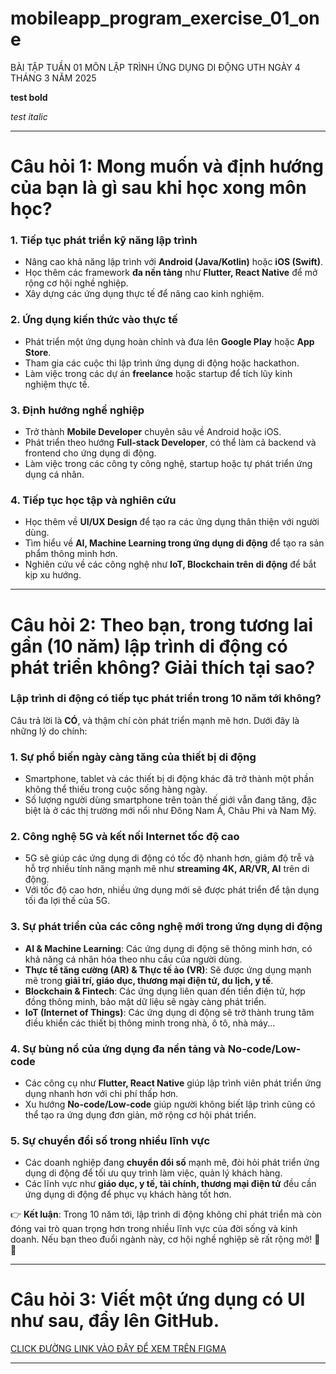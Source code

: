 # mobileapp_program_exercise_01_one
BÀI TẬP TUẦN 01 MÔN LẬP TRÌNH ỨNG DỤNG DI ĐỘNG UTH NGÀY 4 THÁNG 3 NĂM 2025

**test bold**

*test italic*

__________

# Câu hỏi 1: Mong muốn và định hướng của bạn là gì sau khi học xong môn học?

### 1. **Tiếp tục phát triển kỹ năng lập trình**  
- Nâng cao khả năng lập trình với **Android (Java/Kotlin)** hoặc **iOS (Swift)**.  
- Học thêm các framework **đa nền tảng** như **Flutter, React Native** để mở rộng cơ hội nghề nghiệp.  
- Xây dựng các ứng dụng thực tế để nâng cao kinh nghiệm.  

### 2. **Ứng dụng kiến thức vào thực tế**  
- Phát triển một ứng dụng hoàn chỉnh và đưa lên **Google Play** hoặc **App Store**.  
- Tham gia các cuộc thi lập trình ứng dụng di động hoặc hackathon.  
- Làm việc trong các dự án **freelance** hoặc startup để tích lũy kinh nghiệm thực tế.  

### 3. **Định hướng nghề nghiệp**  
- Trở thành **Mobile Developer** chuyên sâu về Android hoặc iOS.  
- Phát triển theo hướng **Full-stack Developer**, có thể làm cả backend và frontend cho ứng dụng di động.  
- Làm việc trong các công ty công nghệ, startup hoặc tự phát triển ứng dụng cá nhân.  

### 4. **Tiếp tục học tập và nghiên cứu**  
- Học thêm về **UI/UX Design** để tạo ra các ứng dụng thân thiện với người dùng.  
- Tìm hiểu về **AI, Machine Learning trong ứng dụng di động** để tạo ra sản phẩm thông minh hơn.  
- Nghiên cứu về các công nghệ như **IoT, Blockchain trên di động** để bắt kịp xu hướng.  

__________

# Câu hỏi 2: Theo bạn, trong tương lai gần (10 năm) lập trình di động có phát triển không? Giải thích tại sao?

### **Lập trình di động có tiếp tục phát triển trong 10 năm tới không?**  

Câu trả lời là **CÓ**, và thậm chí còn phát triển mạnh mẽ hơn. Dưới đây là những lý do chính:  

### **1. Sự phổ biến ngày càng tăng của thiết bị di động**  
- Smartphone, tablet và các thiết bị di động khác đã trở thành một phần không thể thiếu trong cuộc sống hàng ngày.  
- Số lượng người dùng smartphone trên toàn thế giới vẫn đang tăng, đặc biệt là ở các thị trường mới nổi như Đông Nam Á, Châu Phi và Nam Mỹ.  

### **2. Công nghệ 5G và kết nối Internet tốc độ cao**  
- 5G sẽ giúp các ứng dụng di động có tốc độ nhanh hơn, giảm độ trễ và hỗ trợ nhiều tính năng mạnh mẽ như **streaming 4K, AR/VR, AI** trên di động.  
- Với tốc độ cao hơn, nhiều ứng dụng mới sẽ được phát triển để tận dụng tối đa lợi thế của 5G.  

### **3. Sự phát triển của các công nghệ mới trong ứng dụng di động**  
- **AI & Machine Learning**: Các ứng dụng di động sẽ thông minh hơn, có khả năng cá nhân hóa theo nhu cầu của người dùng.  
- **Thực tế tăng cường (AR) & Thực tế ảo (VR)**: Sẽ được ứng dụng mạnh mẽ trong **giải trí, giáo dục, thương mại điện tử, du lịch, y tế**.  
- **Blockchain & Fintech**: Các ứng dụng liên quan đến tiền điện tử, hợp đồng thông minh, bảo mật dữ liệu sẽ ngày càng phát triển.  
- **IoT (Internet of Things)**: Các ứng dụng di động sẽ trở thành trung tâm điều khiển các thiết bị thông minh trong nhà, ô tô, nhà máy...  

### **4. Sự bùng nổ của ứng dụng đa nền tảng và No-code/Low-code**  
- Các công cụ như **Flutter, React Native** giúp lập trình viên phát triển ứng dụng nhanh hơn với chi phí thấp hơn.  
- Xu hướng **No-code/Low-code** giúp người không biết lập trình cũng có thể tạo ra ứng dụng đơn giản, mở rộng cơ hội phát triển.  

### **5. Sự chuyển đổi số trong nhiều lĩnh vực**  
- Các doanh nghiệp đang **chuyển đổi số** mạnh mẽ, đòi hỏi phát triển ứng dụng di động để tối ưu quy trình làm việc, quản lý khách hàng.  
- Các lĩnh vực như **giáo dục, y tế, tài chính, thương mại điện tử** đều cần ứng dụng di động để phục vụ khách hàng tốt hơn.  

👉 **Kết luận**: Trong 10 năm tới, lập trình di động không chỉ phát triển mà còn đóng vai trò quan trọng hơn trong nhiều lĩnh vực của đời sống và kinh doanh. Nếu bạn theo đuổi ngành này, cơ hội nghề nghiệp sẽ rất rộng mở! 🚀📱

__________

# Câu hỏi 3: Viết một ứng dụng có UI như sau, đẩy lên GitHub.

[CLICK ĐƯỜNG LINK VÀO ĐÂY ĐỂ XEM TRÊN FIGMA](https://www.figma.com/design/oUzFK9fITbNrJH38tTvsPq/BT_tu%E1%BA%A7n_01_2025_03_04?node-id=0-1&t=5DT0WM29k5QeiZxw-1 "BT_tuần_01_2025_03_04")

__________
